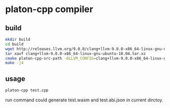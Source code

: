 # platon-cpp compiler

## build
``` bash
mkdir build
cd build
wget http://releases.llvm.org/9.0.0/clang+llvm-9.0.0-x86_64-linux-gnu-ubuntu-18.04.tar.xz
tar xavf clang+llvm-9.0.0-x86_64-linux-gnu-ubuntu-18.04.tar.xz
cmake platon-cpp-src-path -DLLVM_CONFIG=clang+llvm-9.0.0-x86_64-linux-gnu-ubuntu-18.04/bin/llvm-config
make -j4
```

## usage
``` bash
platon-cpp test.cpp
```
run command could generate test.wasm and test.abi.json in current dirctoy.
